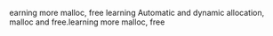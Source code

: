 earning more malloc, free
learning Automatic and dynamic allocation, malloc and free.learning more malloc, free
